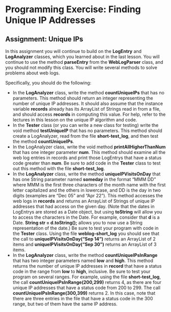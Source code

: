 # Programming Exercise: Finding Unique IP Addresses

## Assignment: Unique IPs
In this assignment you will continue to build on the __LogEntry__ and __LogAnalyzer__ classes, which you learned about in the last lesson. You will continue to use the method __parseEntry__ from the __WebLogParser__ class, and you should not modify this class. You will write several methods to solve problems about web logs. 

Specifically, you should do the following:
- In the __LogAnalyzer__ class, write the method __countUniqueIPs__ that has no parameters. This method should return an integer representing the number of unique IP addresses. It should also assume that the instance variable __records__ already has its ArrayList of Strings read in from a file, and should access __records__ in computing this value. For help, refer to the lectures in this lesson on the unique IP algorithm and code.
- In the __Tester__ class (or you can write a new class for testing) write the void method __testUniqueIP__ that has no parameters. This method should create a LogAnalyzer, read from the file __short-test_log__, and then test the method __countUniqueIPs__. 
- In the LogAnalyzer class, write the void method __printAllHigherThanNum__ that has one integer parameter __num__. This method should examine all the web log entries in records and print those LogEntrys that have a status code greater than __num__. Be sure to add code in the __Tester__ class to test out this method with the file __short-test_log__.
- In the __LogAnalyzer__ class, write the method __uniqueIPVisitsOnDay__ that has one String parameter named __someday__ in the format “MMM DD” where MMM is the first three characters of the month name with the first letter capitalized and the others in lowercase, and DD is the day in two digits (examples are “Dec 05” and “Apr 22”). This method accesses the web logs in __records__ and returns an ArrayList of Strings of unique IP addresses that had access on the given day. (Note that the dates in LogEntrys are stored as a Date object, but using __toString__ will allow you to access the characters in the Date. For example, consider that __d__ is a Date. __String str = d.toString();__ allows you to now use a String representation of the date.) Be sure to test your program with code in the __Tester__ class.  Using the file __weblog-short_log__ you should see that the call to __uniqueIPVisitsOnDay(“Sep 14”)__ returns an ArrayList of 2 items and __uniqueIPVisitsOnDay(“Sep 30”)__ returns an ArrayList of 3 items. 
- In the __LogAnalyzer__ class, write the method __countUniqueIPsInRange__ that has two integer parameters named __low__ and __high__. This method returns the number of unique IP addresses in __record__ that have a status code in the range from __low__ to __high__, inclusive. Be sure to test your program on several ranges. For example, using the file __short-test_log__, the call __countUniqueIPsInRange(200,299)__ returns 4, as there are four unique IP addresses that have a status code from 200 to 299. The call __countUniqueIPsInRange(300,399)__ returns 2. In this case, note that there are three entries in the file that have a status code in the 300 range, but two of them have the same IP address.